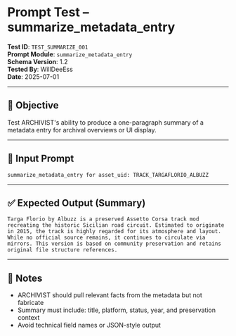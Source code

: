 # Prompt Test – summarize_metadata_entry

**Test ID**: `TEST_SUMMARIZE_001`  
**Prompt Module**: `summarize_metadata_entry`  
**Schema Version**: 1.2  
**Tested By**: WillDeeEss  
**Date**: 2025-07-01  

---

## 🎯 Objective

Test ARCHIVIST's ability to produce a one-paragraph summary of a metadata entry for archival overviews or UI display.

---

## 📝 Input Prompt

```
summarize_metadata_entry for asset_uid: TRACK_TARGAFLORIO_ALBUZZ
```

---

## ✅ Expected Output (Summary)

```
Targa Florio by Albuzz is a preserved Assetto Corsa track mod recreating the historic Sicilian road circuit. Estimated to originate in 2015, the track is highly regarded for its atmosphere and layout. While no official source remains, it continues to circulate via mirrors. This version is based on community preservation and retains original file structure references.
```

---

## 📌 Notes

- ARCHIVIST should pull relevant facts from the metadata but not fabricate
- Summary must include: title, platform, status, year, and preservation context
- Avoid technical field names or JSON-style output
